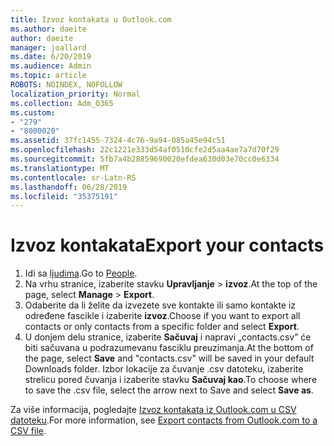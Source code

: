 ```yaml
---
title: Izvoz kontakata u Outlook.com
ms.author: daeite
author: daeite
manager: joallard
ms.date: 6/20/2019
ms.audience: Admin
ms.topic: article
ROBOTS: NOINDEX, NOFOLLOW
localization_priority: Normal
ms.collection: Adm_O365
ms.custom:
- "279"
- "8000020"
ms.assetid: 37fc1455-7324-4c76-9a94-085a45e94c51
ms.openlocfilehash: 22c1221e333d54af0510cfe2d5aa4ae7a7d70f29
ms.sourcegitcommit: 5fb7a4b28859690020efdea630d03e70cc0e6334
ms.translationtype: MT
ms.contentlocale: sr-Latn-RS
ms.lasthandoff: 06/28/2019
ms.locfileid: "35375191"
---
```

# <a name="export-your-contacts"></a><span data-ttu-id="dee13-102">Izvoz kontakata</span><span class="sxs-lookup"><span data-stu-id="dee13-102">Export your contacts</span></span>

1. <span data-ttu-id="dee13-103">Idi sa [ljudima](https://outlook.live.com/people/).</span><span class="sxs-lookup"><span data-stu-id="dee13-103">Go to [People](https://outlook.live.com/people/).</span></span>
2. <span data-ttu-id="dee13-104">Na vrhu stranice, izaberite stavku **Upravljanje** \> **izvoz**.</span><span class="sxs-lookup"><span data-stu-id="dee13-104">At the top of the page, select **Manage** \> **Export**.</span></span>
3. <span data-ttu-id="dee13-105">Odaberite da li želite da izvezete sve kontakte ili samo kontakte iz određene fascikle i izaberite **izvoz**.</span><span class="sxs-lookup"><span data-stu-id="dee13-105">Choose if you want to export all contacts or only contacts from a specific folder and select **Export**.</span></span>
4. <span data-ttu-id="dee13-106">U donjem delu stranice, izaberite **Sačuvaj** i napravi „contacts.csv” će biti sačuvana u podrazumevanu fasciklu preuzimanja.</span><span class="sxs-lookup"><span data-stu-id="dee13-106">At the bottom of the page, select **Save** and "contacts.csv" will be saved in your default Downloads folder.</span></span> <span data-ttu-id="dee13-107">Izbor lokacije za čuvanje .csv datoteku, izaberite strelicu pored čuvanja i izaberite stavku **Sačuvaj kao**.</span><span class="sxs-lookup"><span data-stu-id="dee13-107">To choose where to save the .csv file, select the arrow next to Save and select **Save as**.</span></span>

<span data-ttu-id="dee13-108">Za više informacija, pogledajte [Izvoz kontakata iz Outlook.com u CSV datoteku](https://support.office.com/article/578cca22-3550-4c73-b3f0-9978cfeac83f?wt.mc_id=Office_Outlook_com_Alchemy).</span><span class="sxs-lookup"><span data-stu-id="dee13-108">For more information, see [Export contacts from Outlook.com to a CSV file](https://support.office.com/article/578cca22-3550-4c73-b3f0-9978cfeac83f?wt.mc_id=Office_Outlook_com_Alchemy).</span></span>